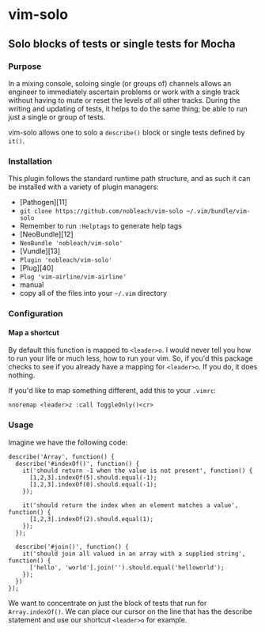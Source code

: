 # vim-solo

## Solo blocks of tests or single tests for Mocha

### Purpose
In a mixing console, soloing single (or groups of) channels allows an engineer
to immediately ascertain problems or work with a single track without having to
mute or reset the levels of all other tracks.
During the writing and updating of tests, it helps to do the same thing; be
able to run just a single or group of tests.

vim-solo allows one to solo a `describe()` block or single tests defined by `it()`.
### Installation
This plugin follows the standard runtime path structure, and as such it can be installed with a variety of plugin managers:

*  [Pathogen][11]
  *  `git clone https://github.com/nobleach/vim-solo ~/.vim/bundle/vim-solo`
  *  Remember to run `:Helptags` to generate help tags
*  [NeoBundle][12]
  *  `NeoBundle 'nobleach/vim-solo'`
*  [Vundle][13]
  *  `Plugin 'nobleach/vim-solo'`
*  [Plug][40]
  *  `Plug 'vim-airline/vim-airline'`
*  manual
  *  copy all of the files into your `~/.vim` directory

### Configuration
#### Map a shortcut
By default this function is mapped to `<leader>o`. I would never tell you how to
run your life or much less, how to run your vim. So, if you'd this package checks
to see if you already have a mapping for `<leader>o`. If you do, it does nothing.

If you'd like to map something different, add this to your `.vimrc`:
```
nnoremap <leader>z :call ToggleOnly()<cr>
```

### Usage
Imagine we have the following code:

```
describe('Array', function() {
  describe('#indexOf()', function() {
    it('should return -1 when the value is not present', function() {
      [1,2,3].indexOf(5).should.equal(-1);
      [1,2,3].indexOf(0).should.equal(-1);
    });

    it('should return the index when an element matches a value', function() {
      [1,2,3].indexOf(2).should.equal(1);
    });
  });

  describe('#join()', function() {
    it('should join all valued in an array with a supplied string', function() {
      ['hello', 'world'].join('').should.equal('helloworld');
    });
  })
});
```
We want to concentrate on just the block of tests that run for `Array.indexOf()`.
We can place our cursor on the line that has the describe statement and use our
shortcut `<leader>o` for example.
